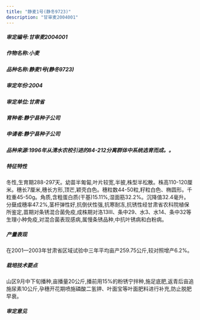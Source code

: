 ```yaml
---
title: "静麦1号(静冬9723)"
description: "甘审麦2004001"
---
```

##### 审定编号:甘审麦2004001

##### 作物名称:小麦

##### 品种名称:静麦1号(静冬9723)

##### 审定年份:2004

##### 审定单位:甘肃省

##### 育种者:静宁县种子公司

##### 申请者:静宁县种子公司

##### 品种来源:1996年从清水农校引进的84-212分离群体中系统选育而成。。

##### 特征特性
冬性,生育期288-297天。幼苗半匍匐,叶片较宽,半披,株型半松散。株高110-120厘米。穗长7厘米,穗长方形,顶芒,颖壳白色。穗粒数44-50粒,籽粒白色、椭圆形。千粒重45-50g。角质,含粗蛋白质(干基)15.11%,湿面筋32.2%。沉降值32.4毫升。分蘖成穗率47.2%,茎杆弹性好,抗倒伏性强,抗寒耐冻,抗锈性经甘肃省农科院植保所鉴定,苗期对条锈混合菌免疫,成株期对洛13Ⅲ、条中29、水3、水14、条中32等生理小种免疫,对混合菌表现感病,属慢条锈品种,中抗叶锈病和白粉病。

##### 产量表现
在2001—2003年甘肃省区域试验中三年平均亩产259.75公斤,较对照增产6.2%。

##### 栽培技术要点
山区9月中下旬播种,亩播量20公斤,播前用15%的粉锈宁拌种,施足底肥,返青后亩追施尿素10公斤,孕穗开花期喷施磷酸二氢钾、叶面宝等叶面肥料进行补充,防止脱肥早衰。

##### 审定意见

